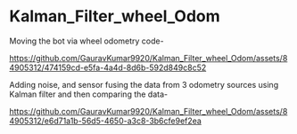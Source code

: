 # Kalman_Filter_wheel_Odom

Moving the bot via wheel odometry code-
<!-- ![Bot-point](/SS-Recordings/Task-1.movie.mp4) -->


https://github.com/GauravKumar9920/Kalman_Filter_wheel_Odom/assets/84905312/474159cd-e5fa-4a4d-8d6b-592d849c8c52



Adding noise, and sensor fusing the data from 3 odometry sources using Kalman filter and then comparing the data- 
<!-- ![kalman](/SS-Recordings/Task-2.mp4) -->


https://github.com/GauravKumar9920/Kalman_Filter_wheel_Odom/assets/84905312/e6d71a1b-56d5-4650-a3c8-3b6cfe9ef2ea


